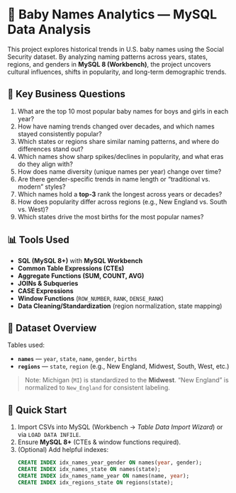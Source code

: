 # 👶 Baby Names Analytics — MySQL Data Analysis

This project explores historical trends in U.S. baby names using the Social Security dataset. By analyzing naming patterns across years, states, regions, and genders in **MySQL 8 (Workbench)**, the project uncovers cultural influences, shifts in popularity, and long-term demographic trends.

## 🧠 Key Business Questions
1. What are the top 10 most popular baby names for boys and girls in each year?
2. How have naming trends changed over decades, and which names stayed consistently popular?
3. Which states or regions share similar naming patterns, and where do differences stand out?
4. Which names show sharp spikes/declines in popularity, and what eras do they align with?
5. How does name diversity (unique names per year) change over time?
6. Are there gender-specific trends in name length or “traditional vs. modern” styles?
7. Which names hold a **top-3** rank the longest across years or decades?
8. How does popularity differ across regions (e.g., New England vs. South vs. West)?
9. Which states drive the most births for the most popular names?

## 📊 Tools Used
- **SQL (MySQL 8+)** with **MySQL Workbench**
- **Common Table Expressions (CTEs)**
- **Aggregate Functions (SUM, COUNT, AVG)**
- **JOINs & Subqueries**
- **CASE Expressions**
- **Window Functions** (`ROW_NUMBER`, `RANK`, `DENSE_RANK`)
- **Data Cleaning/Standardization** (region normalization, state mapping)

## 📂 Dataset Overview
Tables used:
- **`names`** — `year`, `state`, `name`, `gender`, `births`
- **`regions`** — `state`, `region` (e.g., New England, Midwest, South, West, etc.)

> Note: Michigan (`MI`) is standardized to the **Midwest**. “New England” is normalized to `New_England` for consistent labeling.

## 🚀 Quick Start
1. Import CSVs into MySQL (Workbench → *Table Data Import Wizard*) or via `LOAD DATA INFILE`.
2. Ensure **MySQL 8+** (CTEs & window functions required).
3. (Optional) Add helpful indexes:
   ```sql
   CREATE INDEX idx_names_year_gender ON names(year, gender);
   CREATE INDEX idx_names_state ON names(state);
   CREATE INDEX idx_names_name_year ON names(name, year);
   CREATE INDEX idx_regions_state ON regions(state);
